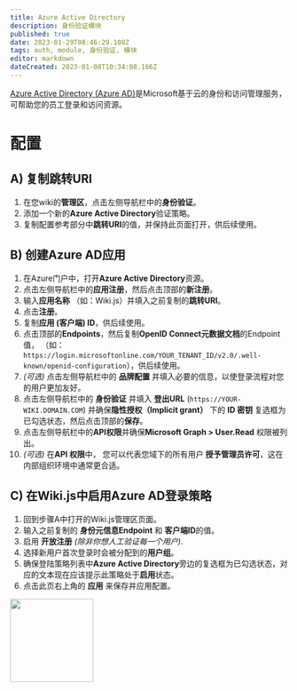 ```yaml
---
title: Azure Active Directory
description: 身份验证模块
published: true
date: 2023-01-29T08:46:29.108Z
tags: auth, module, 身份验证, 模块
editor: markdown
dateCreated: 2023-01-08T10:34:08.166Z
---
```


[Azure Active Directory (Azure AD)](https://azure.microsoft.com/en-ca/services/active-directory/)是Microsoft基于云的身份和访问管理服务，可帮助您的员工登录和访问资源。

# 配置

## A) 复制跳转URI

1. 在您wiki的**管理区**，点击左侧导航栏中的**身份验证**。
1. 添加一个新的**Azure Active Directory**验证策略。
1. 复制配置参考部分中**跳转URI**的值，并保持此页面打开，供后续使用。

## B) 创建Azure AD应用

1. 在Azure门户中，打开**Azure Active Directory**资源。
1. 点击左侧导航栏中的**应用注册**，然后点击顶部的**新注册**。
1. 输入**应用名称** （如：Wiki.js）并填入之前复制的**跳转URI**。
1. 点击**注册**。
1. 复制**应用 (客户端) ID**，供后续使用。
1. 点击顶部的**Endpoints**，然后复制**OpenID Connect元数据文档**的Endpoint值， （如： `https://login.microsoftonline.com/YOUR_TENANT_ID/v2.0/.well-known/openid-configuration`），供后续使用。
1. *(可选)* 点击左侧导航栏中的 **品牌配置** 并填入必要的信息，以使登录流程对您的用户更加友好。
1. 点击左侧导航栏中的 **身份验证** 并填入 **登出URL** (`https://YOUR-WIKI.DOMAIN.COM`) 并确保**隐性授权（Implicit grant）** 下的 **ID 密钥** 复选框为已勾选状态，然后点击顶部的**保存**。
1. 点击左侧导航栏中的**API权限**并确保**Microsoft Graph > User.Read** 权限被列出。
1. *(可选)* 在**API 权限**中， 您可以代表您域下的所有用户 **授予管理员许可**，这在内部组织环境中通常更合适。

## C) 在Wiki.js中启用Azure AD登录策略

1. 回到步骤A中打开的Wiki.js管理区页面。
1. 输入之前复制的 **身份元信息Endpoint** 和 **客户端ID**的值。
1. 启用 **开放注册** *(除非你想人工验证每一个用户)*.
1. 选择新用户首次登录时会被分配到的**用户组**。
1. 确保登陆策略列表中**Azure Active Directory**旁边的复选框为已勾选状态，对应的文本现在应该提示此策略处于**启用**状态。
1. 点击此页右上角的 **应用** 来保存并应用配置。

<img src="https://static.requarks.io/logo/azure.svg" class="align-abstopright" style="width:150px;" />
  
